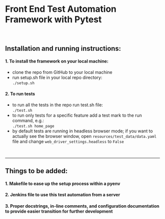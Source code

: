 # Front End Test Automation Framework with Pytest
<br/>

## Installation and running instructions:
#### 1. To install the framework on your local machine:
- clone the repo from GitHub to your local machine
- run setup.sh file in your local repo directory:<br/>
`./setup.sh`<br/>
#### 2. To run tests
- to run all the tests in the repo run test.sh file:<br/>
`./test.sh`
- to run only tests for a specific feature add a test mark to the run command, e.g.:<br/>
`./test.sh home_page`
- by default tests are running in headless browser mode; if you want to actually see the browser window, open `resources/test_data/data.yaml` file and change `web_driver_settings.headless` to `False`<br/>
<br/>

---
## Things to be added:
#### 1. Makefile to ease up the setup process within a pyenv
#### 2. Jenkins file to use this test automation from a server
#### 3. Proper docstrings, in-line comments, and configuration documentation to provide easier transition for further development
